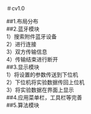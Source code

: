 ＃cv1.0

##1.布局分布  
##2.蓝牙模块  
  1）搜索附件蓝牙设备  
  2）进行连接  
  3）双方传输信息  
  4）传输结束进行断开  
##3.显示模块  
  1）将设置的参数传送到下位机  
  2）下位机将实验数据传回上位机  
  3）将实验数据在界面上显示  
##4.应用菜单栏，工具栏等完善  
##5.算法模块  

